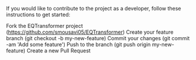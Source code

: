 If you would like to contribute to the project as a developer, follow these instructions to get started:

Fork the EQTransformer project (https://github.com/smousavi05/EQTransformer)
Create your feature branch (git checkout -b my-new-feature)
Commit your changes (git commit -am 'Add some feature')
Push to the branch (git push origin my-new-feature)
Create a new Pull Request
